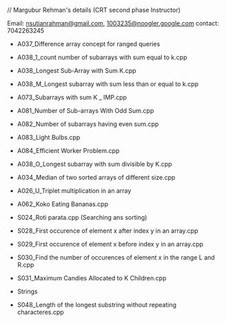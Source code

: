// Margubur Rehman's details  (CRT second phase Instructor)

Email: nsutianrahman@gmail.com, 1003235@noogler.google.com
contact: 7042263245

- A037_Difference array concept for ranged queries
- A038_1_count number of subarrays with sum equal to k.cpp
- A038_Longest Sub-Array with Sum K.cpp
- A038_M_Longest subarray with sum less than or equal to k.cpp
- A073_Subarrays with sum K _ IMP.cpp
- A081_Number of Sub-arrays With Odd Sum.cpp
- A082_Number of subarrays having even sum.cpp
- A083_Light Bulbs.cpp
- A084_Efficient Worker Problem.cpp
- A038_O_Longest subarray with sum divisible by K.cpp
- A034_Median of two sorted arrays of different size.cpp
- A026_U_Triplet multiplication in an array
- A062_Koko Eating Bananas.cpp


- S024_Roti parata.cpp (Searching ans sorting)
- S028_First occurence of element x after index y in an array.cpp
- S029_First occurence of element x before index y in an array.cpp
- S030_Find the number of occurences of element x in the range L and R.cpp
- S031_Maximum Candies Allocated to K Children.cpp


- Strings
- S048_Length of the longest substring without repeating characteres.cpp